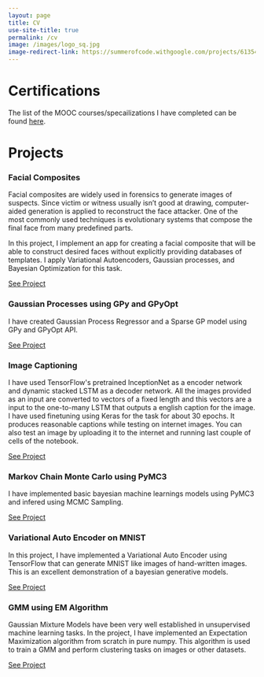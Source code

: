 ```yaml
---
layout: page
title: CV
use-site-title: true
permalink: /cv
image: /images/logo_sq.jpg
image-redirect-link: https://summerofcode.withgoogle.com/projects/6135416450711552
---
```


# Certifications

The list of the MOOC courses/specailizations I have completed can be found [here](https://github.com/tirthasheshpatel/tirthasheshpatel.github.io/tree/master/MyProjects/MOOCs).

# Projects

### Facial Composites

Facial composites are widely used in forensics to generate images of suspects. Since victim or witness usually isn’t good at drawing, computer-aided generation is applied to reconstruct the face attacker. One of the most commonly used techniques is evolutionary systems that compose the final face from many predefined parts.

In this project, I implement an app for creating a facial composite that will be able to construct desired faces without explicitly providing databases of templates. I apply Variational Autoencoders, Gaussian processes, and Bayesian Optimization for this task.

[See Project](https://github.com/tirthasheshpatel/tirthasheshpatel.github.io/tree/master/MyProjects/Facial%20Composites.ipynb)

### Gaussian Processes using GPy and GPyOpt

I have created Gaussian Process Regressor and a Sparse GP model using GPy and GPyOpt API.

[See Project](https://github.com/tirthasheshpatel/tirthasheshpatel.github.io/tree/master/MyProjects/Gaussian%20Processes%20using%20GPy%20and%20GpyOpt.ipynb)

### Image Captioning

I have used TensorFlow's pretrained InceptionNet as a encoder network and dynamic stacked LSTM as a decoder network. All the images provided as an input are converted to vectors of a fixed length and this vectors are a input to the one-to-many LSTM that outputs a english caption for the image. I have used finetuning using Keras for the task for about 30 epochs. It produces reasonable captions while testing on internet images. You can also test an image by uploading it to the internet and running last couple of cells of the notebook.

[See Project](https://github.com/tirthasheshpatel/tirthasheshpatel.github.io/tree/master/MyProjects/Image%20Captioning.ipynb)

### Markov Chain Monte Carlo using PyMC3

I have implemented basic bayesian machine learnings models using PyMC3 and infered using MCMC Sampling.

[See Project](https://github.com/tirthasheshpatel/tirthasheshpatel.github.io/tree/master/MyProjects/Markov%20Chain%20Monte%20Corlo%20using%20PyMc3.ipynb)

### Variational Auto Encoder on MNIST

In this project, I have implemented a Variational Auto Encoder using TensorFlow that can generate MNIST like images of hand-written images. This is an excellent demonstration of a bayesian generative models.

[See Project](https://github.com/tirthasheshpatel/tirthasheshpatel.github.io/tree/master/MyProjects/Variational%20Auto%20Encoder%20on%20MNIST.ipynb)

### GMM using EM Algorithm

Gaussian Mixture Models have been very well established in unsupervised machine learning tasks. In the project, I have implemented an Expectation Maximization algorithm from scratch in pure numpy. This algorithm is used to train a GMM and perform clustering tasks on images or other datasets.

[See Project](https://github.com/tirthasheshpatel/tirthasheshpatel.github.io/tree/master/MyProjects/https://github.com/tirthasheshpatel/swissroll/blob/ebdce72c718ec3dd6cb065e60f4cfd5ff4256df6/swissroll/gmm.py)
